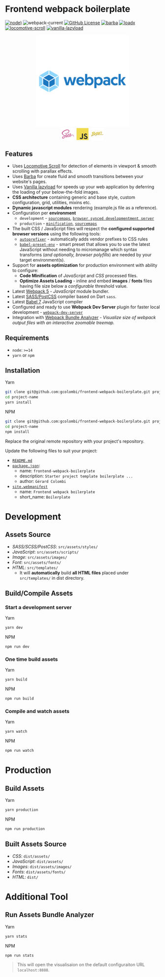 # Frontend webpack boilerplate

[![node)](https://img.shields.io/badge/node->=14-informational?style=for-the-badge)](https://nodejs.org/)
![webpack-current](https://img.shields.io/badge/webpack-v5.75.0-informational?style=for-the-badge&&logo=webpack)
[![GitHub License](https://img.shields.io/github/license/gcolombi/frontend-webpack-boilerplate?color=informational&style=for-the-badge)](https://github.com/gcolombi/frontend-webpack-boilerplate/blob/master/LICENSE)
[![barba](https://img.shields.io/badge/barba-v2.9.7-green?style=for-the-badge)](https://github.com/barbajs/barba)
[![loadx](https://img.shields.io/badge/loadx-v0.1.1-green?style=for-the-badge)](https://github.com/cesarwbr/loadx)
[![locomotive-scroll](https://img.shields.io/badge/locomotive--scroll-v4.1.4-green?style=for-the-badge)](https://github.com/locomotivemtl/locomotive-scroll)
[![vanilla-lazyload](https://img.shields.io/badge/vanilla--lazyload-v17.8.3-green?style=for-the-badge)](https://github.com/verlok/vanilla-lazyload)

<div align="center">
    <img src="https://github.com/devicons/devicon/blob/master/icons/webpack/webpack-original-wordmark.svg" title="Webpack" alt="Webpack" width="300" height="300"/>
</div>

<div align="center">
    <img src="https://github.com/devicons/devicon/blob/master/icons/sass/sass-original.svg" title="Saas" alt="Saas" width="40" height="40"/>&nbsp;
    <img src="https://github.com/devicons/devicon/blob/master/icons/javascript/javascript-original.svg" title="Javascript" alt="Javascript" width="40" height="40"/>&nbsp;
    <img src="https://github.com/devicons/devicon/blob/master/icons/babel/babel-original.svg" title="Babel" alt="Babel" width="40" height="40"/>
</div>

## Features

* Uses [Locomotive Scroll](https://github.com/locomotivemtl/locomotive-scroll) for detection of elements in viewport & smooth scrolling with parallax effects.
* Uses [Barba](https://github.com/barbajs/barba) for create fluid and smooth transitions between your website's pages.
* Uses [Vanilla lazyload](https://github.com/verlok/vanilla-lazyload) for speeds up your web application by deferring the loading of your below-the-fold images.
* **CSS architecture** containing generic and base style, custom configuration, grid, utilities, mixins etc.
* **Dynamic javascript modules** rendering (example.js file as a reference).
* Configuration per **environment**
    * `development` - [`sourcemaps`](https://webpack.js.org/configuration/devtool/), [`browser synced developmentment server`](https://webpack.js.org/configuration/dev-server/)
    * `production` - [`minification`](https://webpack.js.org/plugins/terser-webpack-plugin/), [`sourcemaps`](https://webpack.js.org/configuration/devtool/)
* The built CSS / JavaScript files will respect the **configured supported browser versions** using the following tools:
    * [`autoprefixer`](https://github.com/postcss/autoprefixer) - automatically adds vendor prefixes to CSS rules
    * [`babel-preset-env`](https://babeljs.io/docs/en/babel-preset-env) - smart preset that allows you to use the latest JavaScript without needing to micromanage which syntax transforms (*and optionally, browser polyfills*) are needed by your target environment(s).
* Support for **assets optimization** for production environment with ability to configure:
    * **Code Minification** of *JavaScript* and *CSS* processed files.
    * **Optimize Assets Loading** - inline and embed **images** / **fonts** files having file size below a *configurable* threshold value.
* Latest [Webpack 5](https://github.com/webpack/webpack) - *JavaScript* module bundler.
* Latest [SASS/PostCSS](https://github.com/sass/sass) compiler based on Dart `sass`.
* Latest [Babel 7](https://github.com/babel/babel) JavaScript compiler
* Configured and ready to use **Webpack Dev Server** plugin for faster local development - [`webpack-dev-server`](https://webpack.js.org/configuration/dev-server/)
* Integration with [Webpack Bundle Analyzer](https://www.npmjs.com/package/webpack-bundle-analyzer) - _Visualize size of webpack output files with an interactive zoomable treemap._

## Requirements

* `node`: `>=14`
* `yarn` or `npm`

## Installation

Yarn
```sh 
git clone git@github.com:gcolombi/frontend-webpack-boilerplate.git project-name
cd project-name
yarn install
```

NPM
```sh 
git clone git@github.com:gcolombi/frontend-webpack-boilerplate.git project-name
cd project-name
npm install
```

Replace the original remote repository with your project's repository.

Update the following files to suit your project:

* [`README.md`](https://github.com/gcolombi)
* [`package.json`](https://github.com/gcolombi):
    * name: `frontend-webpack-boilerplate`
    * description: `Starter project template boilerplate ...`
    * author: `Gérard Colombi`
* [`site.webmanifest`](https://github.com/gcolombi)
    * name: `Frontend webpack boilerplate`
    * short_name: `Boilerplate`

# Development

## Assets Source

* _SASS/SCSS/PostCSS_: `src/assets/styles/`
* _JavaScript_: `src/assets/scripts/`
* _Image_: `src/assets/images/`
* _Font_: `src/assets/fonts/`
* _HTML_: `src/templates/`
    * It will **automatically** build **all HTML files** placed under `src/templates/` in dist directory.

## Build/Compile Assets

### Start a development server

Yarn
```sh
yarn dev
```

NPM
```sh
npm run dev
```

### One time build assets

Yarn
```sh
yarn build
```

NPM
```sh
npm run build
```

### Compile and watch assets

Yarn
```sh
yarn watch
```

NPM
```sh
npm run watch
```

# Production 

## Build Assets

Yarn
```sh
yarn production
```

NPM
```sh
npm run production
```

## Built Assets Source

* _CSS_: `dist/assets/`
* _JavaScript_: `dist/assets/`
* _Images_: `dist/assets/images/`
* _Fonts_: `dist/assets/fonts/`
* _HTML_: `dist/`

# Additional Tool

## Run Assets Bundle Analyzer

Yarn
```sh
yarn stats
```

NPM
```sh
npm run stats
```

> This will open the visualisaion on the default configuraiton URL `localhost:8888`.